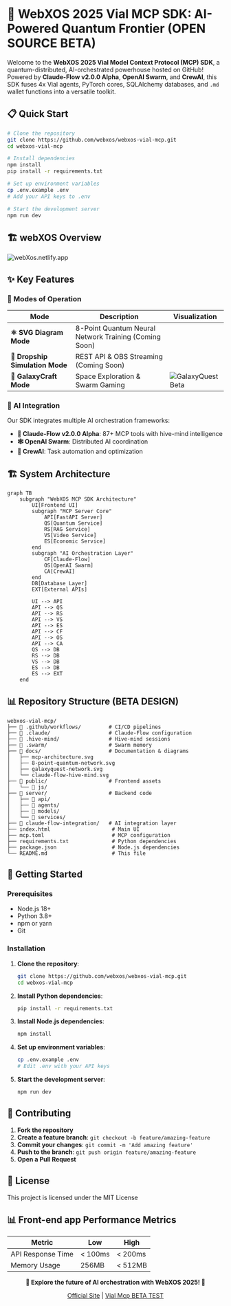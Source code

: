 # 🌌 **WebXOS 2025 Vial MCP SDK: AI-Powered Quantum Frontier (OPEN SOURCE BETA)**

Welcome to the **WebXOS 2025 Vial Model Context Protocol (MCP) SDK**, a quantum-distributed, AI-orchestrated powerhouse hosted on GitHub! Powered by **Claude-Flow v2.0.0 Alpha**, **OpenAI Swarm**, and **CrewAI**, this SDK fuses 4x Vial agents, PyTorch cores, SQLAlchemy databases, and `.md` wallet functions into a versatile toolkit.

## 📋 Quick Start

```bash
# Clone the repository
git clone https://github.com/webxos/webxos-vial-mcp.git
cd webxos-vial-mcp

# Install dependencies
npm install
pip install -r requirements.txt

# Set up environment variables
cp .env.example .env
# Add your API keys to .env

# Start the development server
npm run dev
```

## 🏗️ webXOS Overview

![webXos.netlify.app](webxos.netlify.app)

## ✨ Key Features

### 🎯 Modes of Operation

| Mode | Description | Visualization |
|------|-------------|---------------|
| **⚛️ SVG Diagram Mode** | 8-Point Quantum Neural Network Training (Coming Soon)|
| **🚚 Dropship Simulation Mode** | REST API & OBS Streaming (Coming Soon) | 
| **🌠 GalaxyCraft Mode** | Space Exploration & Swarm Gaming | ![GalaxyQuest Beta](webxos.netlify.app/galaxycraft) |

### 🧠 AI Integration

Our SDK integrates multiple AI orchestration frameworks:

- **🐝 Claude-Flow v2.0.0 Alpha**: 87+ MCP tools with hive-mind intelligence
- **🕸️ OpenAI Swarm**: Distributed AI coordination
- **🤖 CrewAI**: Task automation and optimization

## 🏗️ System Architecture

```mermaid
graph TB
    subgraph "WebXOS MCP SDK Architecture"
        UI[Frontend UI]
        subgraph "MCP Server Core"
            API[FastAPI Server]
            QS[Quantum Service]
            RS[RAG Service]
            VS[Video Service]
            ES[Economic Service]
        end
        subgraph "AI Orchestration Layer"
            CF[Claude-Flow]
            OS[OpenAI Swarm]
            CA[CrewAI]
        end
        DB[Database Layer]
        EXT[External APIs]
        
        UI --> API
        API --> QS
        API --> RS
        API --> VS
        API --> ES
        API --> CF
        API --> OS
        API --> CA
        QS --> DB
        RS --> DB
        VS --> DB
        ES --> DB
        ES --> EXT
    end
```

## 📊 Repository Structure (BETA DESIGN)

```
webxos-vial-mcp/
├── 📁 .github/workflows/         # CI/CD pipelines
├── 📁 .claude/                   # Claude-Flow configuration
├── 📁 .hive-mind/                # Hive-mind sessions
├── 📁 .swarm/                    # Swarm memory
├── 📁 docs/                      # Documentation & diagrams
│   ├── mcp-architecture.svg
│   ├── 8-point-quantum-network.svg
│   ├── galaxyquest-network.svg
│   └── claude-flow-hive-mind.svg
├── 📁 public/                    # Frontend assets
│   └── 📁 js/
├── 📁 server/                    # Backend code
│   ├── 📁 api/
│   ├── 📁 agents/
│   ├── 📁 models/
│   └── 📁 services/
├── 📁 claude-flow-integration/   # AI integration layer
├── index.html                    # Main UI
├── mcp.toml                      # MCP configuration
├── requirements.txt              # Python dependencies
├── package.json                  # Node.js dependencies
└── README.md                     # This file
```

## 🚀 Getting Started

### Prerequisites

- Node.js 18+ 
- Python 3.8+
- npm or yarn
- Git

### Installation

1. **Clone the repository**:
   ```bash
   git clone https://github.com/webxos/webxos-vial-mcp.git
   cd webxos-vial-mcp
   ```

2. **Install Python dependencies**:
   ```bash
   pip install -r requirements.txt
   ```

3. **Install Node.js dependencies**:
   ```bash
   npm install
   ```

4. **Set up environment variables**:
   ```bash
   cp .env.example .env
   # Edit .env with your API keys
   ```

5. **Start the development server**:
   ```bash
   npm run dev
   ```


## 🤝 Contributing

1. **Fork the repository**
2. **Create a feature branch**: `git checkout -b feature/amazing-feature`
3. **Commit your changes**: `git commit -m 'Add amazing feature'`
4. **Push to the branch**: `git push origin feature/amazing-feature`
5. **Open a Pull Request**

## 📝 License

This project is licensed under the MIT License


## 📊 Front-end app Performance Metrics

| Metric | Low | High |
|--------|-------|--------|
| API Response Time | < 100ms | < 200ms |
| Memory Usage | 256MB | < 512MB |


<div align="center">

**🌌 Explore the future of AI orchestration with WebXOS 2025! 🌠**

[Official Site](webxos.netlify.app) | [Vial Mcp BETA TEST](webxos.netlify.app/vial)

</div>
